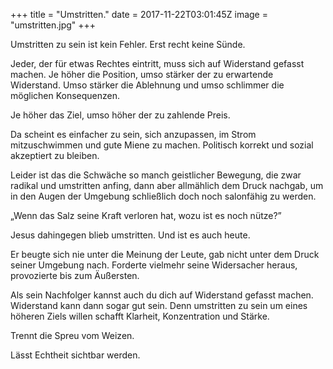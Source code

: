 +++
title = "Umstritten."
date = 2017-11-22T03:01:45Z
image = "umstritten.jpg"
+++

Umstritten zu sein ist kein Fehler. Erst recht keine Sünde.

Jeder, der für etwas Rechtes eintritt, muss sich auf Widerstand gefasst machen. Je höher die Position, umso stärker der zu erwartende Widerstand. Umso stärker die Ablehnung und umso schlimmer die möglichen Konsequenzen.

Je höher das Ziel, umso höher der zu zahlende Preis.

Da scheint es einfacher zu sein, sich anzupassen, im Strom mitzuschwimmen und gute Miene zu machen. Politisch korrekt und sozial akzeptiert zu bleiben. 

Leider ist das die Schwäche so manch geistlicher Bewegung, die zwar radikal und umstritten anfing, dann aber allmählich dem Druck nachgab, um in den Augen der Umgebung schließlich doch noch salonfähig zu werden.

„Wenn das Salz seine Kraft verloren hat, wozu ist es noch nütze?”

Jesus dahingegen blieb umstritten. Und ist es auch heute.

Er beugte sich nie unter die Meinung der Leute, gab nicht unter dem Druck seiner Umgebung nach. Forderte vielmehr seine Widersacher heraus, provozierte bis zum Äußersten.

Als sein Nachfolger kannst auch du dich auf Widerstand gefasst machen. Widerstand kann dann sogar gut sein. Denn umstritten zu sein um eines höheren Ziels willen schafft Klarheit, Konzentration und Stärke. 

Trennt die Spreu vom Weizen. 

Lässt Echtheit sichtbar werden.
